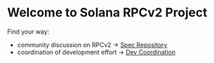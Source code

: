 # Welcome to Solana RPCv2 Project

Find your way:
* community discussion on RPCv2 -> [Spec Repository](https://github.com/solana-rpc-community/rpc-v2-specs)
* coordination of development effort -> [Dev Coordination](https://github.com/solana-rpc-community/dev-coordination)

